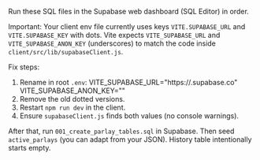 Run these SQL files in the Supabase web dashboard (SQL Editor) in order.

Important: Your client env file currently uses keys `VITE.SUPABASE_URL` and `VITE.SUPABASE_KEY` with dots. Vite expects `VITE_SUPABASE_URL` and `VITE_SUPABASE_ANON_KEY` (underscores) to match the code inside `client/src/lib/supabaseClient.js`.

Fix steps:
1. Rename in root `.env`:
   VITE_SUPABASE_URL="https://<your-project>.supabase.co"
   VITE_SUPABASE_ANON_KEY="<anon-public-key>"
2. Remove the old dotted versions.
3. Restart `npm run dev` in the client.
4. Ensure `supabaseClient.js` finds both values (no console warnings).

After that, run `001_create_parlay_tables.sql` in Supabase. Then seed `active_parlays` (you can adapt from your JSON). History table intentionally starts empty.
